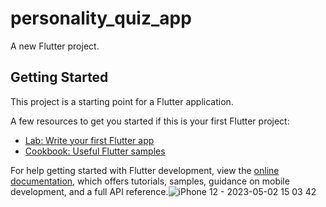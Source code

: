 # personality_quiz_app

A new Flutter project.

## Getting Started

This project is a starting point for a Flutter application.

A few resources to get you started if this is your first Flutter project:

- [Lab: Write your first Flutter app](https://docs.flutter.dev/get-started/codelab)
- [Cookbook: Useful Flutter samples](https://docs.flutter.dev/cookbook)

For help getting started with Flutter development, view the
[online documentation](https://docs.flutter.dev/), which offers tutorials,
samples, guidance on mobile development, and a full API reference.![ iPhone 12 - 2023-05-02 15 03 42](https://user-images.githubusercontent.com/92898115/235806143-f9dbd7f1-290f-41dc-8e48-c0562859c1a9.png)



